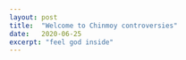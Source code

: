 ```yaml
---
layout: post
title:  "Welcome to Chinmoy controversies"
date:   2020-06-25
excerpt: "feel god inside"
---
```

